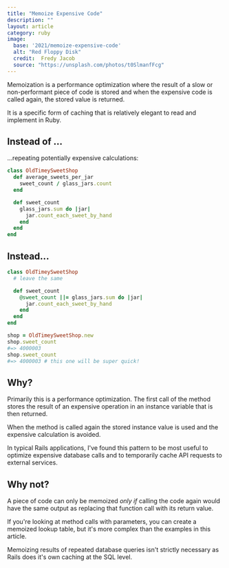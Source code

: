 ```yaml
---
title: "Memoize Expensive Code"
description: ""
layout: article
category: ruby
image:
  base: '2021/memoize-expensive-code'
  alt: "Red Floppy Disk"
  credit:  Fredy Jacob
  source: "https://unsplash.com/photos/t0SlmanfFcg"
---
```


Memoization is a performance optimization where the result of a slow or non-performant piece of code is stored and when the expensive code is called again, the stored value is returned.

It is a specific form of caching that is relatively elegant to read and implement in Ruby.


## Instead of ...

...repeating potentially expensive calculations:

```ruby
class OldTimeySweetShop
  def average_sweets_per_jar
    sweet_count / glass_jars.count
  end

  def sweet_count
    glass_jars.sum do |jar|
      jar.count_each_sweet_by_hand
    end
  end
end
```


## Instead...

```ruby
class OldTimeySweetShop
  # leave the same

  def sweet_count
    @sweet_count ||= glass_jars.sum do |jar|
      jar.count_each_sweet_by_hand
    end
  end
end

shop = OldTimeySweetShop.new
shop.sweet_count
#=> 4000003
shop.sweet_count
#=> 4000003 # this one will be super quick!
```


## Why?

Primarily this is a performance optimization. The first call of the method stores the result of an expensive operation in an instance variable that is then returned.

When the method is called again the stored instance value is used and the expensive calculation is avoided.

In typical Rails applications, I've found this pattern to be most useful to optimize expensive database calls and to temporarily cache API requests to external services.


## Why not?

A piece of code can only be memoized _only if_ calling the code again would have the same output as replacing that function call with its return value.

If you're looking at method calls with parameters, you can create a memoized lookup table, but it's more complex than the examples in this article.

Memoizing results of repeated database queries isn't strictly necessary as Rails does it's own caching at the SQL level.
